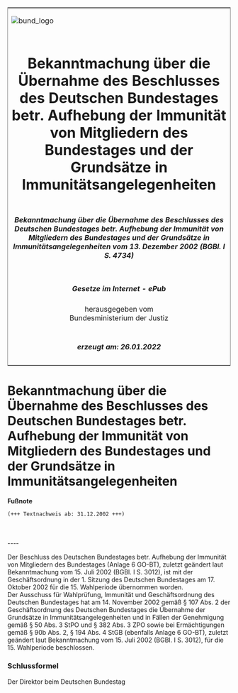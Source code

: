 <span id="DECKBLATT.html"></span>

<table border="0" frame="border" width="100%">

<tr valign="top">

<td align="left">

![bund\_logo](BfJ_2021_Web_de_de.gif)

</td>

<td align="right">

 

</td>

</tr>

<tr align="center" valign="middle">

<td colspan="2">

# Bekanntmachung über die Übernahme des Beschlusses des Deutschen Bundestages betr. Aufhebung der Immunität von Mitgliedern des Bundestages und der Grundsätze in Immunitätsangelegenheiten

</td>

</tr>

<tr align="center" valign="middle">

<td colspan="2">

##### Bekanntmachung über die Übernahme des Beschlusses des Deutschen Bundestages betr. Aufhebung der Immunität von Mitgliedern des Bundestages und der Grundsätze in Immunitätsangelegenheiten vom 13. Dezember 2002 (BGBl. I S. 4734)

</td>

</tr>

<tr align="center" valign="middle">

<td colspan="2">

  
  

##### Gesetze im Internet - ePub  
  
herausgegeben vom  
Bundesministerium der Justiz

</td>

</tr>

<tr align="center" valign="bottom">

<td colspan="2">

  
  

##### erzeugt am: 26.01.2022

</td>

</tr>

</table>

<span id="BJNR473400002.html"></span>

# Bekanntmachung über die Übernahme des Beschlusses des Deutschen Bundestages betr. Aufhebung der Immunität von Mitgliedern des Bundestages und der Grundsätze in Immunitätsangelegenheiten

<div>

  
**Fußnote**

<div class="jnhtml">

<div>

<div class="jurAbsatz">

  

``` 
(+++ Textnachweis ab: 31.12.2002 +++)

 
```

</div>

</div>

</div>

</div>

<span id="BJNR473400002BJNE000100000.html"></span>

###   
\----

<div>

<div class="jnhtml">

<div>

<div class="jurAbsatz">

Der Beschluss des Deutschen Bundestages betr. Aufhebung der Immunität
von Mitgliedern des Bundestages (Anlage 6 GO-BT), zuletzt geändert laut
Bekanntmachung vom 15. Juli 2002 (BGBl. I S. 3012), ist mit der
Geschäftsordnung in der 1. Sitzung des Deutschen Bundestages am 17.
Oktober 2002 für die 15. Wahlperiode übernommen worden.  
Der Ausschuss für Wahlprüfung, Immunität und Geschäftsordnung des
Deutschen Bundestages hat am 14. November 2002 gemäß § 107 Abs. 2 der
Geschäftsordnung des Deutschen Bundestages die Übernahme der Grundsätze
in Immunitätsangelegenheiten und in Fällen der Genehmigung gemäß § 50
Abs. 3 StPO und § 382 Abs. 3 ZPO sowie bei Ermächtigungen gemäß § 90b
Abs. 2, § 194 Abs. 4 StGB (ebenfalls Anlage 6 GO-BT), zuletzt geändert
laut Bekanntmachung vom 15. Juli 2002 (BGBl. I S. 3012), für die 15.
Wahlperiode beschlossen.

</div>

</div>

</div>

</div>

<span id="BJNR473400002BJNE000200000.html"></span>

### Schlussformel  

<div>

<div class="jnhtml">

<div>

<div class="jurAbsatz">

Der Direktor beim Deutschen Bundestag

</div>

</div>

</div>

</div>
